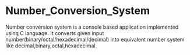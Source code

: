# Number_Conversion_System
Number conversion system is a console based application implemented using C language. It converts given input number(binary/octal/hexadecimal/decimal) into equivalent number system like decimal,binary,octal,hexadecimal.
